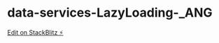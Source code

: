 # data-services-LazyLoading-_ANG

[Edit on StackBlitz ⚡️](https://stackblitz.com/edit/specific-data-services-swqehm-2qywop)